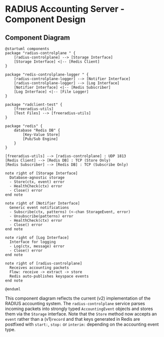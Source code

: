 # RADIUS Accounting Server - Component Design

## Component Diagram
```plantuml
@startuml components
package "radius-controlplane " {
    [radius-controlplane] --> [Storage Interface]
    [Storage Interface] <|-- [Redis Client]
}

package "redis-controlplane-logger " {
    [radius-controlplane-logger] --> [Notifier Interface]
    [radius-controlplane-logger] --> [Log Interface]
    [Notifier Interface] <|-- [Redis Subscriber]
    [Log Interface] <|-- [File Logger]
}

package "radclient-test" {
    [freeradius-utils]
    [Test Files] --> [freeradius-utils]
}

package "redis" {
    database "Redis DB" {
        [Key-Value Store]
        [Pub/Sub Engine]
    }
}

[freeradius-utils] --> [radius-controlplane] : UDP 1813
[Redis Client] --> [Redis DB] : TCP (Store Only)
[Redis Subscriber] --> [Redis DB] : TCP (Subscribe Only)

note right of [Storage Interface]
  Database-agnostic storage
  - Store(ctx, event) error
  - HealthCheck(ctx) error
  - Close() error
end note

note right of [Notifier Interface]
  Generic event notifications
  - Subscribe(ctx, patterns) (<-chan StorageEvent, error)
  - Unsubscribe(patterns) error
  - HealthCheck(ctx) error
  - Close() error
end note

note right of [Log Interface]
  Interface for logging
  - Log(ctx, message) error
  - Close() error
end note

note right of [radius-controlplane]
  Receives accounting packets
  Flow: receive -> extract -> store
  Redis auto-publishes keyspace events
end note

@enduml
```
This component diagram reflects the current (v2) implementation of the RADIUS accounting system. The `radius-controlplane` service parses incoming packets into strongly typed `AccountingEvent` objects and stores them via the `Storage` interface. Note that the `Store` method now accepts an `event` rather than a (v1)`record` and that keys generated in Redis are postfixed with `start:`, `stop:` or `interim:` depending on the accounting event type.